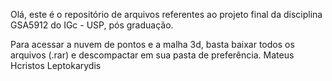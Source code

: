 Olá, este é o repositório de arquivos referentes ao projeto final da disciplina GSA5912 do IGc - USP, pós graduação.

Para acessar a nuvem de pontos e a malha 3d, basta baixar todos os arquivos (.rar) e descompactar em sua pasta de preferência.
Mateus Hcristos Leptokarydis
